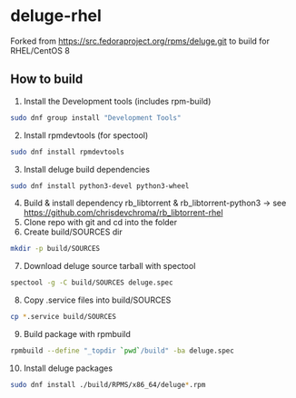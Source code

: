 # deluge-rhel
Forked from https://src.fedoraproject.org/rpms/deluge.git to build for RHEL/CentOS 8

## How to build
1. Install the Development tools (includes rpm-build)
```bash
sudo dnf group install "Development Tools"
```
2. Install rpmdevtools (for spectool)
```bash
sudo dnf install rpmdevtools
```
3. Install deluge build dependencies
```bash
sudo dnf install python3-devel python3-wheel
```
4. Build & install dependency rb_libtorrent & rb_libtorrent-python3 -> see https://github.com/chrisdevchroma/rb_libtorrent-rhel
5. Clone repo with git and cd into the folder
6. Create build/SOURCES dir
```bash
mkdir -p build/SOURCES
```
7. Download deluge source tarball with spectool
```bash
spectool -g -C build/SOURCES deluge.spec
```
8. Copy .service files into build/SOURCES
```bash
cp *.service build/SOURCES
```
9. Build package with rpmbuild
```bash
rpmbuild --define "_topdir `pwd`/build" -ba deluge.spec
```
10. Install deluge packages
```bash
sudo dnf install ./build/RPMS/x86_64/deluge*.rpm
```
